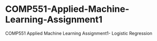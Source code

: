 # COMP551-Applied-Machine-Learning-Assignment1
COMP551 Applied Machine Learning Assignment1- Logistic Regression
